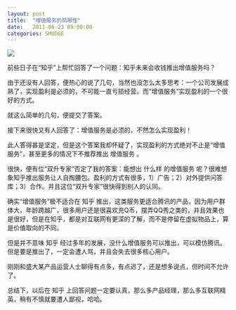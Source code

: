 ```yaml
---
layout: post
title:  "增值服务的局限性"
date:   2011-06-23 09:00:00
categories: SMUDGE
---
```


<img src="http://binnng.coding.io/assets/images/overincome.jpg"/>

前些日子在“知乎”上帮忙回答了一个问题：知乎未来会收钱推出增值服务吗？



由于还没有人回答，便热心的说了几句，当然也没怎么太多思考：一个公司发展成熟了，实现盈利是必须的，不可能一直亏损经营。而“增值服务”实现盈利的一个很好的方式。



就这么简单的几句，便提交了答案。



接下来很快又有人回答了：增值服务是必须的，不然怎么实现盈利！



此人答得甚是坚定，但是这个答案我却怀疑了，实现盈利的方式绝对不止是“增值服务”，甚至更多的情况下不推荐推出 增值服务 。



很快，便有位“双升专家”否定了我的答案：能想出 什么样 的增值服务 呢？很难想象知乎推出服务让人自掏腰包。盈利的方式有很多，1）广告；2）对外提供问答库；3）合作。并且这位“双升专家”很快得到别人的认同。



确实“增值服务”极不适合在 知乎 推出，这类服务更适合腾讯的产品，因为用户群体大，年龄跨越广，很多用户还是很喜欢充Q币，摆弄QQ秀之类的，并且效果也是很好，但是在知乎，都是对互联网有更深的了解，而不是停留在虚拟物品上，算是价值取向的不同。



但是并不意味 知乎 经过多年的发展，没什么增值服务可以推出，可以模仿腾讯。但是要是推出了，一定会遭人骂，并且会失去很多核心用户。



刚刚和盛大某产品运营人士聊得有点多，有点迟了，还是想多说点，但时间不允许了。



总结下，以后在 知乎 上回答问题一定要认真，那么多产品经理，那么多互联网精英，稍有不慎就要遭人鄙视，哈哈。